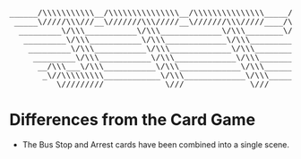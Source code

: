 <pre>
______/\\\\\\\\\\\__/\\\\\\\\\\\\\\\__/\\\\\\\\\\\\\\\_____/\\\\\\\\\\\___        
 _____\/////\\\///__\///////\\\/////__\///////\\\/////____/\\\/////////\\\_       
  _________\/\\\___________\/\\\_____________\/\\\________\//\\\______\///__      
   _________\/\\\___________\/\\\_____________\/\\\_________\////\\\_________     
    _________\/\\\___________\/\\\_____________\/\\\____________\////\\\______    
     _________\/\\\___________\/\\\_____________\/\\\_______________\////\\\___   
      __/\\\___\/\\\___________\/\\\_____________\/\\\________/\\\______\//\\\__  
       _\//\\\\\\\\\____________\/\\\_____________\/\\\_______\///\\\\\\\\\\\/___ 
        __\/////////_____________\///______________\///__________\///////////_____
</pre>

# Differences from the Card Game

* The Bus Stop and Arrest cards have been combined into a single scene.

